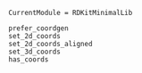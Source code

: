 ```@meta
CurrentModule = RDKitMinimalLib
```

```@docs
prefer_coordgen
set_2d_coords
set_2d_coords_aligned
set_3d_coords
has_coords
```